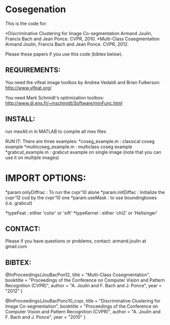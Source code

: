 # Cosegenation
This is the code for:

*Discriminative Clustering for Image Co-segmentation
Armand Joulin, Francis Bach and Jean Ponce.
CVPR, 2010.
*Multi-Class Cosegmentation
Armand Joulin, Francis Bach and Jean Ponce.
CVPR, 2012.

Please these papers if you use this code (bibtex below).

## REQUIREMENTS:

You need the vlfeat image toolbox by Andrea Vedaldi and Brian Fulkerson:
http://www.vlfeat.org/

You need Mark Schmidt's optimization toolbox:
http://www.di.ens.fr/~mschmidt/Software/minFunc.html

## INSTALL:
run mexAll.m in MATLAB to compile all mex files

RUN IT:
There are three examples:
*coseg_example.m : classical coseg example
*multicoseg_example.m : multiclass coseg example
*grabcut_example.m : grabcut example on single image (note that you can use it on multiple images)

# IMPORT OPTIONS:
*param.onlyDiffrac : To run the cvpr'10 alone 
*param.initDiffac : Initialize the cvpr'12 cod by the cvpr'10 one 
*param.useMask : to use boundingboxes (i.e. grabcut)

*typeFeat : either 'color' or 'sift'
*typeKernel : either 'chi2' or 'Hellsinger'

## CONTACT:
Please if you have questions or problems, contact:
armand.joulin at gmail.com

## BIBTEX:
@InProceedings{JouBacPon12,
   title = "Multi-Class Cosegmentation",
   booktitle = "Proceedings of the Conference on Computer Vision and Pattern Recognition (CVPR)",
   author = "A. Joulin and F. Bach and J. Ponce",
   year = "2012"
}

@InProceedings{JouBacPonc10_cvpr,
   title = "Discriminative Clustering for Image Co-segmentation",
   booktitle = "Proceedings of the Conference on Computer Vision and Pattern Recognition (CVPR)",
   author = "A. Joulin and F. Bach and J. Ponce",
   year = "2010"
}
